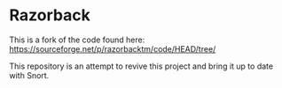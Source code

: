 # Razorback

This is a fork of the code found here:
https://sourceforge.net/p/razorbacktm/code/HEAD/tree/

This repository is an attempt to revive this project and bring it up to date with Snort. 
